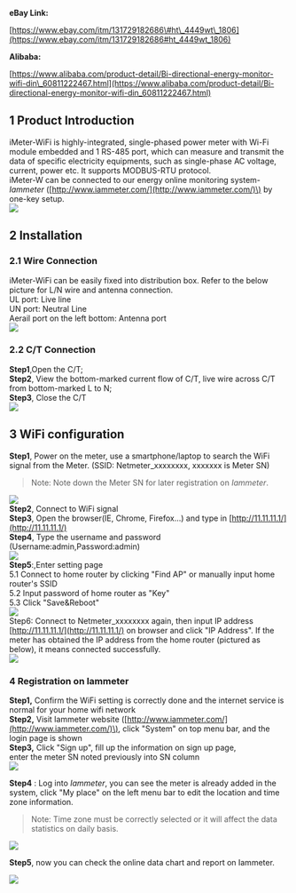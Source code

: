 **eBay Link:**

[https://www.ebay.com/itm/131729182686\#ht\_4449wt\_1806](https://www.ebay.com/itm/131729182686#ht_4449wt_1806)

**Alibaba:**

[https://www.alibaba.com/product-detail/Bi-directional-energy-monitor-wifi-din\_60811222467.html](https://www.alibaba.com/product-detail/Bi-directional-energy-monitor-wifi-din_60811222467.html)

## 1 Product Introduction

iMeter-WiFi is highly-integrated, single-phased power meter with Wi-Fi module embedded and 1 RS-485 port, which can measure and transmit the data of specific electricity equipments, such as single-phase AC voltage, current, power etc. It supports MODBUS-RTU protocol.  
iMeter-W can be connected to our energy online monitoring system-_Iammeter_ \([http://www.iammeter.com/](http://www.iammeter.com/)\) by one-key setup.  
![](http://leweidoc.oss-cn-hangzhou.aliyuncs.com/lewei50/img/imeter-lewei50-20180116-1.jpg)

## 2 Installation

### 2.1 Wire Connection

iMeter-WiFi can be easily fixed into distribution box. Refer to the below picture for L/N wire and antenna connection.  
UL port: Live line  
UN port: Neutral Line  
Aerail port on the left bottom: Antenna port  
![](http://leweidoc.oss-cn-hangzhou.aliyuncs.com/lewei50/img/iMeter-lewei50-20180112-1.jpg)

### 2.2 C/T Connection

**Step1**,Open the C/T;  
**Step2**, View the bottom-marked current flow of C/T, live wire across C/T from bottom-marked L to N;  
**Step3**, Close the C/T  
![](http://leweidoc.oss-cn-hangzhou.aliyuncs.com/lewei50/img/iMeter-lewei50-20180112-2.jpg)

## 3 WiFi configuration

**Step1**, Power on the meter, use a smartphone/laptop to search the WiFi signal from the Meter. \(SSID: Netmeter\_xxxxxxxx, xxxxxxx is Meter SN\)

> Note: Note down the Meter SN for later registration on _Iammeter_.

![](http://leweidoc.oss-cn-hangzhou.aliyuncs.com/lewei50/img/iMeter-lewei50-20180112-3.jpg)   
**Step2**, Connect to WiFi signal  
**Step3**, Open the browser\(IE, Chrome, Firefox...\) and type in [http://11.11.11.1/](http://11.11.11.1/)  
**Step4**, Type the username and password \(Username:admin,Password:admin\)  
![](http://leweidoc.oss-cn-hangzhou.aliyuncs.com/lewei50/img/iMeter-lewei50-20180112-4.jpg)  
**Step5**:,Enter setting page  
5.1 Connect to home router by clicking "Find AP" or manually input home router's SSID  
5.2 Input password of home router as "Key"  
5.3 Click "Save&Reboot"  
![](http://leweidoc.oss-cn-hangzhou.aliyuncs.com/lewei50/img/iMeter-lewei50-20180112-5.jpg)  
Step6: Connect to Netmeter\_xxxxxxxx again, then input IP address [http://11.11.11.1/](http://11.11.11.1/) on browser and click "IP Address". If the meter has obtained the IP address from the home router \(pictured as below\), it means connected successfully.  
![](http://leweidoc.oss-cn-hangzhou.aliyuncs.com/lewei50/img/iMeter-lewei50-20180112-6.jpg)

### 4 Registration on Iammeter

**Step1,** Confirm the WiFi setting is correctly done and the internet service is normal for your home wifi network  
**Step2,** Visit Iammeter website \([http://www.iammeter.com/](http://www.iammeter.com/)\), click "System" on top menu bar, and the login page is shown  
**Step3,** Click "Sign up", fill up the information on sign up page,  
enter the meter SN noted previously into SN column  
![](http://leweidoc.oss-cn-hangzhou.aliyuncs.com/lewei50/img/iMeter-lewei50-20180112-7.jpg)

**Step4** : Log into _Iammeter_, you can see the meter is already added in the system, click "My place" on the left menu bar to edit the location and time zone information.

> Note: Time zone must be correctly selected or it will affect the data statistics on daily basis.

![](http://leweidoc.oss-cn-hangzhou.aliyuncs.com/lewei50/img/iMeter-lewei50-20180112-8.jpg)

**Step5**, now you can check the online data chart and report on Iammeter.

![](http://leweidoc.oss-cn-hangzhou.aliyuncs.com/lewei50/img/iMeter-lewei50-20180111-1.jpg)

